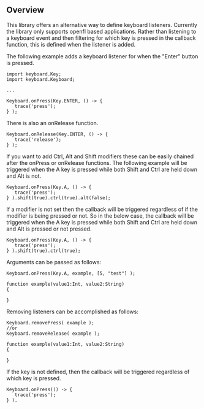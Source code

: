 ## Overview

This library offers an alternative way to define keyboard listeners. Currently the library only supports openfl based applications. Rather than listening to a keyboard event and then filtering for which key is pressed in the callback function, this is defined when the listener is added.

The following example adds a keyboard listener for when the "Enter" button is pressed.

```
import keyboard.Key;
import keyboard.Keyboard;

...

Keyboard.onPress(Key.ENTER, () -> {
   trace('press');
} );
```

There is also an onRelease function.

```
Keyboard.onRelease(Key.ENTER, () -> {
   trace('release');
} );
```

If you want to add Ctrl, Alt and Shift modifiers these can be easily chained after the onPress or onRelease functions. The following example will be triggered when the A key is pressed while both Shift and Ctrl are held down and Alt is not.

```
Keyboard.onPress(Key.A, () -> {
   trace('press');
} ).shift(true).ctrl(true).alt(false);
```

If a modifier is not set then the callback will be triggered regardless of if the modifier is being pressed or not. So in the below case, the callback will be triggered when the A key is pressed while both Shift and Ctrl are held down and Alt is pressed or not pressed.


```
Keyboard.onPress(Key.A, () -> {
   trace('press');
} ).shift(true).ctrl(true);
```

Arguments can be passed as follows:

```
Keyboard.onPress(Key.A, example, [5, "test"] );

function example(value1:Int, value2:String)
{

}
```

Removing listeners can be accomplished as follows:

```
Keyboard.removePress( example );
//or
Keyboard.removeRelease( example );

function example(value1:Int, value2:String)
{

}
```

If the key is not defined, then the callback will be triggered regardless of which key is pressed.

```
Keyboard.onPress(() -> {
   trace('press');
} ).
```
